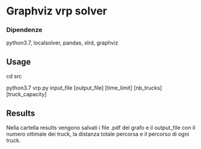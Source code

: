 # Graphviz vrp solver

### Dipendenze

python3.7, localsolver, pandas, xlrd, graphviz

## Usage

cd src

python3.7 vrp.py input_file [output_file] [time_limit] [nb_trucks] [truck_capacity]

## Results

Nella cartella results vengono salvati i file .pdf del grafo e il output_file con il numero ottimale dei truck, la distanza totale percorsa e il percorso di ogni truck.
